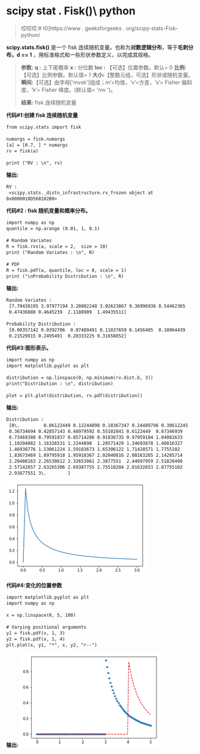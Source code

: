 # scipy stat . Fisk()\ python

> 哎哎哎:# t0]https://www . geeksforgeeks . org/scipy-stats-Fisk-python/

**scipy.stats.fisk()** 是一个 fisk 连续随机变量。也称为**对数逻辑分布**，等于**毛刺分布，d == 1** ，用标准格式和一些形状参数定义，以完成其规格。

> **参数:**
> **q :** 上下尾概率
> **x :** 分位数
> **loc :** 【可选】位置参数。默认= 0
> **比例:**【可选】比例参数。默认值= 1
> **大小:**【整数元组，可选】形状或随机变量。
> **瞬间:**【可选】由字母['mvsk']组成；m’=均值，‘v’=方差，‘s’= Fisher 偏斜度，‘k’= Fisher 峰度。(默认值= 'mv ')。
> 
> **结果:** fisk 连续随机变量

**代码#1:创建 fisk 连续随机变量**

```
from scipy.stats import fisk

numargs = fisk.numargs
[a] = [0.7, ] * numargs
rv = fisk(a)

print ("RV : \n", rv)  
```

**输出:**

```
RV : 
 <scipy.stats._distn_infrastructure.rv_frozen object at 0x0000018D568102B0>

```

**代码#2 : fisk 随机变量和概率分布。**

```
import numpy as np
quantile = np.arange (0.01, 1, 0.1)

# Random Variates
R = fisk.rvs(a, scale = 2,  size = 10)
print ("Random Variates : \n", R)

# PDF
R = fisk.pdf(a, quantile, loc = 0, scale = 1)
print ("\nProbability Distribution : \n", R)
```

**输出:**

```
Random Variates : 
 [7.79438195 3.97977194 3.20802248 3.02623867 9.36996936 8.54462365
 0.47436888 0.4645239  2.1188909  1.49435511]

Probability Distribution : 
 [0.00357142 0.0392706  0.07489491 0.11037659 0.1456485  0.18064439
 0.21529915 0.2495491  0.28333225 0.31658852]

```

**代码#3:图形表示。**

```
import numpy as np
import matplotlib.pyplot as plt

distribution = np.linspace(0, np.minimum(rv.dist.b, 3))
print("Distribution : \n", distribution)

plot = plt.plot(distribution, rv.pdf(distribution))
```

**输出:**

```
Distribution : 
 [0\.         0.06122449 0.12244898 0.18367347 0.24489796 0.30612245
 0.36734694 0.42857143 0.48979592 0.55102041 0.6122449  0.67346939
 0.73469388 0.79591837 0.85714286 0.91836735 0.97959184 1.04081633
 1.10204082 1.16326531 1.2244898  1.28571429 1.34693878 1.40816327
 1.46938776 1.53061224 1.59183673 1.65306122 1.71428571 1.7755102
 1.83673469 1.89795918 1.95918367 2.02040816 2.08163265 2.14285714
 2.20408163 2.26530612 2.32653061 2.3877551  2.44897959 2.51020408
 2.57142857 2.63265306 2.69387755 2.75510204 2.81632653 2.87755102
 2.93877551 3\.        ]
```

![](img/40d1019ad9c4aa0db95aec05e5395e9f.png)

**代码#4:变化的位置参数**

```
import matplotlib.pyplot as plt
import numpy as np

x = np.linspace(0, 5, 100)

# Varying positional arguments
y1 = fisk.pdf(x, 1, 3)
y2 = fisk.pdf(x, 1, 4)
plt.plot(x, y1, "*", x, y2, "r--")
```

**输出:**
![](img/8e3d2afb64f0e03b4fd3a65309206591.png)